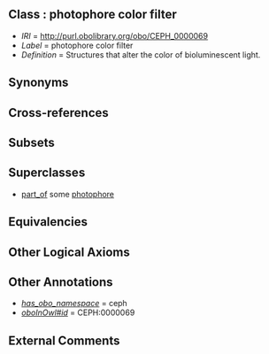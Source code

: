 
## Class : photophore color filter

 * *IRI* = http://purl.obolibrary.org/obo/CEPH_0000069
 * *Label* = photophore color filter
 * *Definition* = Structures that alter the color of bioluminescent light.

## Synonyms


## Cross-references


## Subsets


## Superclasses

 * [part_of](../../BFO/50/BFO_0000050.md) some [photophore](../../CEPH/98/CEPH_0000198.md)

## Equivalencies


## Other Logical Axioms


## Other Annotations

 * *[has_obo_namespace](../../ce/oboInOwl#hasOBONamespace.md)* = ceph
 * *[oboInOwl#id](../../id/oboInOwl#id.md)* = CEPH:0000069

## External Comments

